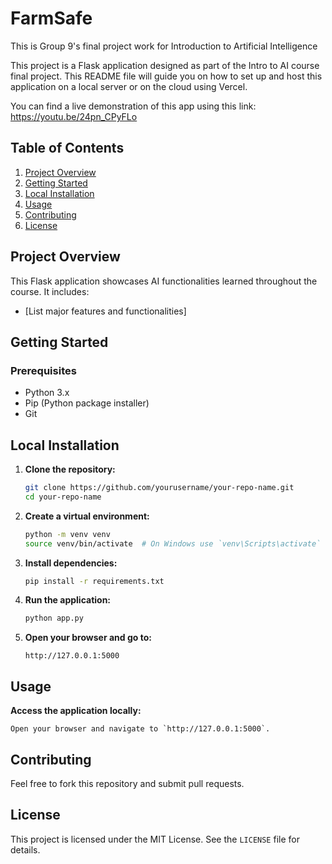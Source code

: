 # FarmSafe
This is Group 9's final project work for Introduction to Artificial Intelligence

This project is a Flask application designed as part of the Intro to AI course final project. This README file will guide you on how to set up and host this application on a local server or on the cloud using Vercel.

You can find a live demonstration of this app using this link: https://youtu.be/24pn_CPyFLo

## Table of Contents

1. [Project Overview](#project-overview)
2. [Getting Started](#getting-started)
3. [Local Installation](#local-installation)
4. [Usage](#usage)
5. [Contributing](#contributing)
6. [License](#license)

## Project Overview

This Flask application showcases AI functionalities learned throughout the course. It includes:

- [List major features and functionalities]

## Getting Started

### Prerequisites

- Python 3.x
- Pip (Python package installer)
- Git

## Local Installation

1. **Clone the repository:**

    ```sh
    git clone https://github.com/yourusername/your-repo-name.git
    cd your-repo-name
    ```

2. **Create a virtual environment:**

    ```sh
    python -m venv venv
    source venv/bin/activate  # On Windows use `venv\Scripts\activate`
    ```

3. **Install dependencies:**

    ```sh
    pip install -r requirements.txt
    ```

4. **Run the application:**

    ```sh
    python app.py
    ```

5. **Open your browser and go to:**

    ```
    http://127.0.0.1:5000
    ```

## Usage

 **Access the application locally:**

    Open your browser and navigate to `http://127.0.0.1:5000`.

## Contributing

Feel free to fork this repository and submit pull requests.

## License

This project is licensed under the MIT License. See the `LICENSE` file for details.

